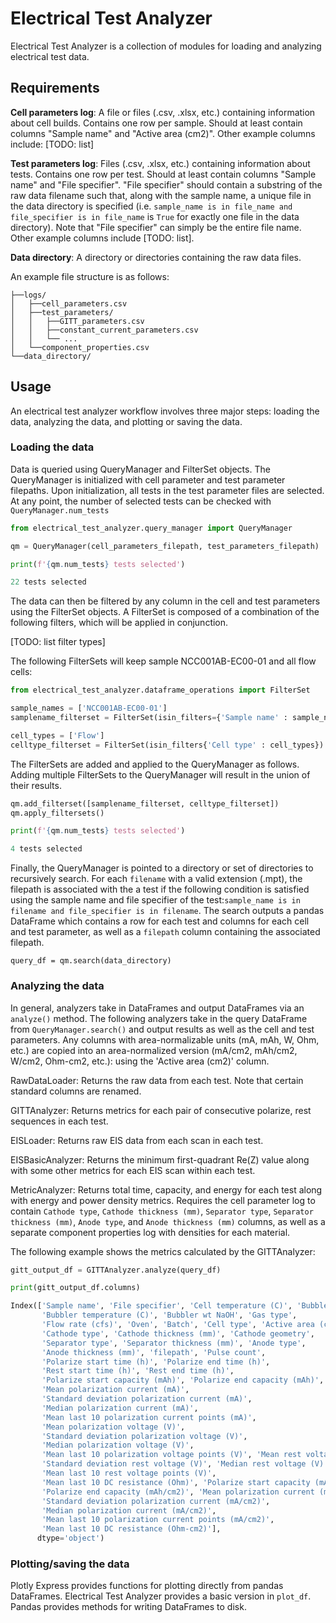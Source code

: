 # Electrical Test Analyzer

Electrical Test Analyzer is a collection of modules for loading and analyzing electrical test data.


## Requirements


**Cell parameters log**: A file or files (.csv, .xlsx, etc.) containing information about cell builds. Contains one row per sample. Should at least contain columns "Sample name" and "Active area (cm2)". Other example columns include: [TODO: list]


**Test parameters log**: Files (.csv, .xlsx, etc.) containing information about tests. Contains one row per test. Should at least contain columns "Sample name" and "File specifier". "File specifier" should contain a substring of the raw data filename such that, along with the sample name, a unique file in the data directory is specified (i.e. `sample_name is in file_name and file_specifier is in file_name` is `True` for exactly one file in the data directory). Note that "File specifier" can simply be the entire file name. Other example columns include [TODO: list].


**Data directory**: A directory or directories containing the raw data files.

An example file structure is as follows:
```
├──logs/
│   ├──cell_parameters.csv
│   ├──test_parameters/
│   │   ├──GITT_parameters.csv
│   │   ├──constant_current_parameters.csv
│   │   └── ...
│   └──component_properties.csv
└──data_directory/
```


## Usage

An electrical test analyzer workflow involves three major steps: loading the data, analyzing the data, and plotting or saving the data.


### Loading the data

Data is queried using QueryManager and FilterSet objects. The QueryManager is initialized with cell parameter and test parameter filepaths. Upon initialization, all tests in the test parameter files are selected. At any point, the number of selected tests can be checked with `QueryManager.num_tests`

```python
from electrical_test_analyzer.query_manager import QueryManager

qm = QueryManager(cell_parameters_filepath, test_parameters_filepath)

print(f'{qm.num_tests} tests selected')

22 tests selected
```

The data can then be filtered by any column in the cell and test parameters using the FilterSet objects. A FilterSet is composed of a combination of the following filters, which will be applied in conjunction.

[TODO: list filter types]

The following FilterSets will keep sample NCC001AB-EC00-01 and all flow cells:
```python
from electrical_test_analyzer.dataframe_operations import FilterSet

sample_names = ['NCC001AB-EC00-01']
samplename_filterset = FilterSet(isin_filters={'Sample name' : sample_names})

cell_types = ['Flow']
celltype_filterset = FilterSet(isin_filters{'Cell type' : cell_types})
```

The FilterSets are added and applied to the QueryManager as follows. Adding multiple FilterSets to the QueryManager will result in the union of their results.

```python
qm.add_filterset([samplename_filterset, celltype_filterset])
qm.apply_filtersets()

print(f'{qm.num_tests} tests selected')

4 tests selected
```

Finally, the QueryManager is pointed to a directory or set of directories to recursively search. For each `filename` with a valid extension (.mpt), the filepath is associated with the a test if the following condition is satisfied using the sample name and file specifier of the test:`sample_name is in filename and file_specifier is in filename`. The search outputs a pandas DataFrame which contains a row for each test and columns for each cell and test parameter, as well as a `filepath` column containing the associated filepath.

```
query_df = qm.search(data_directory)
````

### Analyzing the data

In general, analyzers take in DataFrames and output DataFrames via an `analyze()` method. The following analyzers take in the query DataFrame from `QueryManager.search()` and output results as well as the cell and test parameters. Any columns with area-normalizable units (mA, mAh, W, Ohm, etc.) are copied into an area-normalized version (mA/cm2, mAh/cm2, W/cm2, Ohm-cm2, etc.): using the 'Active area (cm2)' column.

RawDataLoader: Returns the raw data from each test. Note that certain standard columns are renamed.

GITTAnalyzer: Returns metrics for each pair of consecutive polarize, rest sequences in each test.

EISLoader: Returns raw EIS data from each scan in each test.

EISBasicAnalyzer: Returns the minimum first-quadrant Re(Z) value along with some other metrics for each EIS scan within each test.

MetricAnalyzer: Returns total time, capacity, and energy for each test along with energy and power density metrics. Requires the cell parameter log to contain `Cathode type`, `Cathode thickness (mm)`, `Separator type`, `Separator thickness (mm)`, `Anode type`, and `Anode thickness (mm)` columns, as well as a separate component properties log with densities for each material.

The following example shows the metrics calculated by the GITTAnalyzer:
```python
gitt_output_df = GITTAnalyzer.analyze(query_df)

print(gitt_output_df.columns)

Index(['Sample name', 'File specifier', 'Cell temperature (C)', 'Bubbler type',
       'Bubbler temperature (C)', 'Bubbler wt NaOH', 'Gas type',
       'Flow rate (cfs)', 'Oven', 'Batch', 'Cell type', 'Active area (cm2)',
       'Cathode type', 'Cathode thickness (mm)', 'Cathode geometry',
       'Separator type', 'Separator thickness (mm)', 'Anode type',
       'Anode thickness (mm)', 'filepath', 'Pulse count',
       'Polarize start time (h)', 'Polarize end time (h)',
       'Rest start time (h)', 'Rest end time (h)',
       'Polarize start capacity (mAh)', 'Polarize end capacity (mAh)',
       'Mean polarization current (mA)',
       'Standard deviation polarization current (mA)',
       'Median polarization current (mA)',
       'Mean last 10 polarization current points (mA)',
       'Mean polarization voltage (V)',
       'Standard deviation polarization voltage (V)',
       'Median polarization voltage (V)',
       'Mean last 10 polarization voltage points (V)', 'Mean rest voltage (V)',
       'Standard deviation rest voltage (V)', 'Median rest voltage (V)',
       'Mean last 10 rest voltage points (V)',
       'Mean last 10 DC resistance (Ohm)', 'Polarize start capacity (mAh/cm2)',
       'Polarize end capacity (mAh/cm2)', 'Mean polarization current (mA/cm2)',
       'Standard deviation polarization current (mA/cm2)',
       'Median polarization current (mA/cm2)',
       'Mean last 10 polarization current points (mA/cm2)',
       'Mean last 10 DC resistance (Ohm-cm2)'],
      dtype='object')
```

### Plotting/saving the data

Plotly Express provides functions for plotting directly from pandas DataFrames. Electrical Test Analyzer provides a basic version in `plot_df`. Pandas provides methods for writing DataFrames to disk.